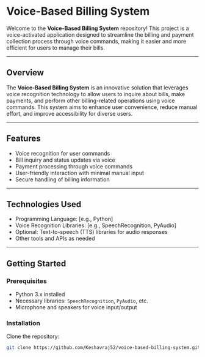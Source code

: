 # Voice-Based Billing System

Welcome to the **Voice-Based Billing System** repository! This project is a voice-activated application designed to streamline the billing and payment collection process through voice commands, making it easier and more efficient for users to manage their bills.

---

## Overview

The **Voice-Based Billing System** is an innovative solution that leverages voice recognition technology to allow users to inquire about bills, make payments, and perform other billing-related operations using voice commands. This system aims to enhance user convenience, reduce manual effort, and improve accessibility for diverse users.

---

## Features

- Voice recognition for user commands
- Bill inquiry and status updates via voice
- Payment processing through voice commands
- User-friendly interaction with minimal manual input
- Secure handling of billing information

---

## Technologies Used

- Programming Language: [e.g., Python]
- Voice Recognition Libraries: [e.g., SpeechRecognition, PyAudio]
- Optional: Text-to-speech (TTS) libraries for audio responses
- Other tools and APIs as needed

---

## Getting Started

### Prerequisites

- Python 3.x installed
- Necessary libraries: `SpeechRecognition`, `PyAudio`, etc.
- Microphone and speakers for voice input/output

### Installation

Clone the repository:

```bash  
git clone https://github.com/Keshavraj52/voice-based-billing-system.git  
